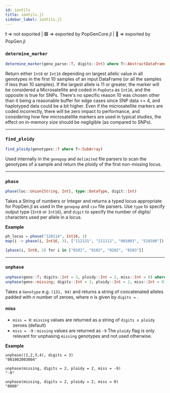```yaml
---
id: ioutils
title: ioUtils.jl
sidebar_label: ioUtils.jl
---
```


❗ => not exported | 
🟪 => exported by PopGenCore.jl | 
🔵 => exported by PopGen.jl

### `determine_marker`
```julia
determine_marker(geno_parse::T, digits::Int) where T<:AbstractDataFrame
```
Return either `Int8` or `Int16` depending on largest allelic
value in all genotypes in the first 10 samples of an input 
DataFrame (or all the samples if less than 10 samples).
If the largest allele is 11 or greater, the marker will be 
considered a Microsatellite and coded in `PopData` as `Int16`, 
and the opposite is true for SNPs. There's no specific reason 
10 was chosen other than it being a reasonable buffer for edge
cases since SNP data <= 4, and haplotyped data could be a bit 
higher. Even if the microsatellite markers are coded 
incorrectly, there will be zero impact to performance,
and considering how few microsatellite markers are used in 
typical studies, the effect on in-memory size should be 
negligible (as compared to SNPs).

----

### `find_ploidy`
```julia
find_ploidy(genotypes::T where T<:SubArray)
```
Used internally in the `genepop` and `delimited` file parsers to scan the genotypes of a sample and return the ploidy of the first non-missing locus.

----

### `phase`

```julia
phase(loc::Union{String, Int}, type::DataType, digit::Int)
```
Takes a String of numbers or Integer and returns a typed locus 
appropriate for PopGen.jl as used in the `genepop` and `csv` 
file parsers. Use `type` to specify output type (`Int8` or 
`Int16`), and `digit` to specify the number of digits/
characters used per allele in a locus.

**Example**

```julia
ph_locus = phase("128114", Int16, 3)
map(i -> phase(i, Int16, 3), ["112131", "211112", "001003", "516500"])
```
```julia
[phase(i, Int8, 2) for i in ["0101", "0103", "0202", "0103"]]
```

----

### `unphase`

```julia    
unphase(geno::T; digits::Int = 3, ploidy::Int = 2, miss::Int = 0) where T <: Genotype
unphase(geno::missing; digits::Int = 3, ploidy::Int = 2, miss::Int = 0) 
```
Takes a `Genotype` e.g. `(131, 94)` and returns a string of concatenated
alleles padded with *n* number of zeroes, where *n* is given by `digits =` .

#### miss
- `miss = 0`: `missing` values are returned as a string of `digits x ploidy` zeroes (default)
- `miss = -9` : `missing` values are returned as `-9`
The `ploidy` flag is only relevant for unphasing `missing` genotypes
and not used otherwise.

**Example**
```
unphase((1,2,3,4), digits = 3)
"001002003004"

unphase(missing, digits = 2, ploidy = 2, miss = -9)
"-9"

unphase(missing, digits = 2, ploidy = 2, miss = 0)
"0000"
```